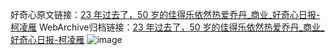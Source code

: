 好奇心原文链接：[23 年过去了，50 岁的佳得乐依然热爱乔丹_商业_好奇心日报-柯凌雁](https://www.qdaily.com/articles/7650.html)
WebArchive归档链接：[23 年过去了，50 岁的佳得乐依然热爱乔丹_商业_好奇心日报-柯凌雁](http://web.archive.org/web/20190623172546/https://www.qdaily.com/articles/7650.html)
![image](http://ww3.sinaimg.cn/large/007d5XDply1g3wk5l814oj30u03sxh7e)